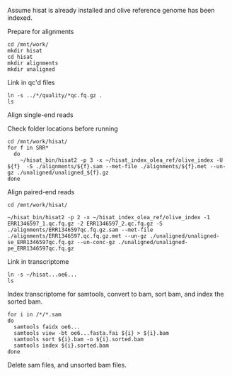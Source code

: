 Assume hisat is already installed and olive reference genome has been indexed. 

Prepare for alignments
```
cd /mnt/work/
mkdir hisat
cd hisat
mkdir alignments
mkdir unaligned
```

Link in qc'd files
```
ln -s ../*/quality/*qc.fq.gz .
ls
```

Align single-end reads

Check folder locations before running
```
cd /mnt/work/hisat/
for f in SRR*
  do
    ~/hisat_bin/hisat2 -p 3 -x ~/hisat_index_olea_ref/olive_index -U ${f}  -S ./alignments/${f}.sam --met-file ./alignments/${f}.met --un-gz ./unaligned/unaligned_${f}.gz
done
```

Align paired-end reads
```
cd /mnt/work/hisat/

~/hisat_bin/hisat2 -p 2 -x ~/hisat_index_olea_ref/olive_index -1 ERR1346597_1.qc.fq.gz -2 ERR1346597_2.qc.fq.gz -S ./alignments/ERR1346597qc.fq.gz.sam --met-file ./alignments/ERR1346597.qc.fq.gz.met --un-gz ./unaligned/unaligned-se_ERR1346597qc.fq.gz --un-conc-gz ./unaligned/unaligned-pe_ERR1346597qc.fq.gz
```

Link in transcriptome
```
ln -s ~/hisat...oe6...
ls
```
Index transcriptome for samtools, convert to bam, sort bam, and index the sorted bam.
```
for i in /*/*.sam
do
  samtools faidx oe6...
  samtools view -bt oe6...fasta.fai ${i} > ${i}.bam
  samtools sort ${i}.bam -o ${i}.sorted.bam
  samtools index ${i}.sorted.bam 
done
```

Delete sam files, and unsorted bam files. 
